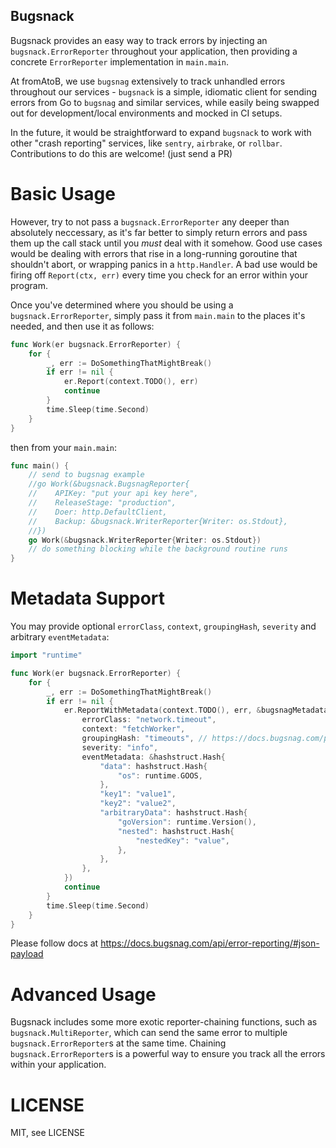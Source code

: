 Bugsnack
-----

Bugsnack provides an easy way to track errors by injecting an
`bugsnack.ErrorReporter` throughout your application, then 
providing a concrete `ErrorReporter` implementation in `main.main`.

At fromAtoB, we use `bugsnag` extensively to track unhandled errors 
throughout our services - `bugsnack` is a simple, idiomatic client for 
sending errors from Go to `bugsnag` and similar services, while easily
being swapped out for development/local environments and mocked in 
CI setups.

In the future, it would be straightforward to expand `bugsnack` to work
with other "crash reporting" services, like `sentry`, `airbrake`, or `rollbar`.
Contributions to do this are welcome! (just send a PR)

# Basic Usage

However, try to not pass a `bugsnack.ErrorReporter` any deeper than absolutely
neccessary, as it's far better to simply return errors and pass them 
up the call stack until you *must* deal with it somehow. Good use cases would be
dealing with errors that rise in a long-running goroutine that shouldn't abort, or 
wrapping panics in a `http.Handler`. A bad use would be firing off `Report(ctx, err)` 
every time you check for an error within your program.

Once you've determined where you should be using a `bugsnack.ErrorReporter`, simply
pass it from `main.main` to the places it's needed, and then use it as follows:

```go
func Work(er bugsnack.ErrorReporter) {
    for {
        _, err := DoSomethingThatMightBreak()
        if err != nil {
            er.Report(context.TODO(), err)
            continue
        }
        time.Sleep(time.Second)
    }
}
```

then from your `main.main`:

```go
func main() {
    // send to bugsnag example
    //go Work(&bugsnack.BugsnagReporter{
    //    APIKey: "put your api key here",
    //    ReleaseStage: "production",
    //    Doer: http.DefaultClient,
    //    Backup: &bugsnack.WriterReporter{Writer: os.Stdout},
    //})
    go Work(&bugsnack.WriterReporter{Writer: os.Stdout})
    // do something blocking while the background routine runs
}
```

# Metadata Support

You may provide optional `errorClass`, `context`, `groupingHash`, `severity` and arbitrary `eventMetadata`:

```go
import "runtime"

func Work(er bugsnack.ErrorReporter) {
    for {
        _, err := DoSomethingThatMightBreak()
        if err != nil {
            er.ReportWithMetadata(context.TODO(), err, &bugsnagMetadata{
                errorClass: "network.timeout",
                context: "fetchWorker",
                groupingHash: "timeouts", // https://docs.bugsnag.com/product/error-grouping/#custom-grouping-hash
                severity: "info",
                eventMetadata: &hashstruct.Hash{
                    "data": hashstruct.Hash{
                        "os": runtime.GOOS,
                    },
                    "key1": "value1",
                    "key2": "value2",
                    "arbitraryData": hashstruct.Hash{
                        "goVersion": runtime.Version(),
                        "nested": hashstruct.Hash{
                            "nestedKey": "value",
                        },
                    },
                },
            })
            continue
        }
        time.Sleep(time.Second)
    }
}
```

Please follow docs at https://docs.bugsnag.com/api/error-reporting/#json-payload


# Advanced Usage

Bugsnack includes some more exotic reporter-chaining functions, such as 
`bugsnack.MultiReporter`, which can send the same error to multiple 
`bugsnack.ErrorReporter`s at the same time. Chaining `bugsnack.ErrorReporter`s 
is a powerful way to ensure you track all the errors within your application.

# LICENSE

MIT, see LICENSE
